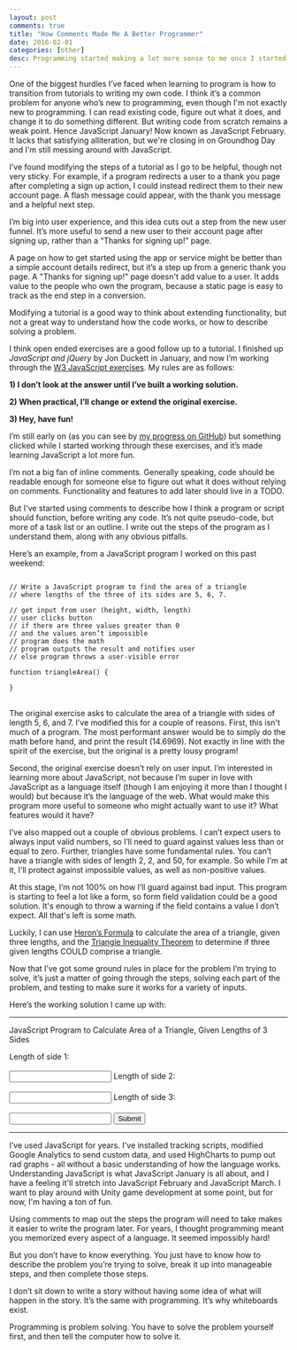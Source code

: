 ```yaml
---
layout: post
comments: true
title: "How Comments Made Me A Better Programmer"
date: 2016-02-01
categories: [other]
desc: Programming started making a lot more sense to me once I started using comments to map out how the program should work.
---
```


One of the biggest hurdles I’ve faced when learning to program is how to transition from tutorials to writing my own code. I think it’s a common problem for anyone who’s new to programming, even though I'm not exactly new to programming. I can read existing code, figure out what it does, and change it to do something different. But writing code from scratch remains a weak point. Hence JavaScript January! Now known as JavaScript February. It lacks that satisfying alliteration, but we're closing in on Groundhog Day and I'm still messing around with JavaScript.

I’ve found modifying the steps of a tutorial as I go to be helpful, though not very sticky. For example, if a program redirects a user to a thank you page after completing a sign up action, I could instead redirect them to their new account page. A flash message could appear, with the thank you message and a helpful next step.

I’m big into user experience, and this idea cuts out a step from the new user funnel. It’s more useful to send a new user to their account page after signing up, rather than a “Thanks for signing up!” page.

A page on how to get started using the app or service might be better than a simple account details redirect, but it’s a step up from a generic thank you page. A "Thanks for signing up!" page doesn't add value to a user. It adds value to the people who own the program, because a static page is easy to track as the end step in a conversion.

Modifying a tutorial is a good way to think about extending functionality, but not a great way to understand how the code works, or how to describe solving a problem.

I think open ended exercises are a good follow up to a tutorial. I finished up *JavaScript and jQuery* by Jon Duckett in January, and now I’m working through the [W3 JavaScript exercises](https://github.com/illbzo1/w3-javascript-exercises). My rules are as follows:

**1) I don’t look at the answer until I’ve built a working solution.**

**2) When practical, I’ll change or extend the original exercise.**

**3) Hey, have fun!**

I’m still early on (as you can see by [my progress on GitHub](https://github.com/illbzo1/w3-javascript-exercises)) but something clicked while I started working through these exercises, and it’s made learning JavaScript a lot more fun.

I’m not a big fan of inline comments. Generally speaking, code should be readable enough for someone else to figure out what it does without relying on comments. Functionality and features to add later should live in a TODO.

But I've started using comments to describe how I think a program or script should function, before writing any code. It’s not quite pseudo-code, but more of a task list or an outline. I write out the steps of the program as I understand them, along with any obvious pitfalls.

Here’s an example, from a JavaScript program I worked on this past weekend:

<pre>
<code>
// Write a JavaScript program to find the area of a triangle
// where lengths of the three of its sides are 5, 6, 7.

// get input from user (height, width, length)
// user clicks button
// if there are three values greater than 0
// and the values aren’t impossible
// program does the math
// program outputs the result and notifies user
// else program throws a user-visible error

function triangleArea() {

}
</code>
</pre>

The original exercise asks to calculate the area of a triangle with sides of length 5, 6, and 7. I’ve modified this for a couple of reasons. First, this isn't much of a program. The most performant answer would be to simply do the math before hand, and print the result (14.6969). Not exactly in line with the spirit of the exercise, but the original is a pretty lousy program!

Second, the original exercise doesn’t rely on user input. I’m interested in learning more about JavaScript, not because I’m super in love with JavaScript as a language itself (though I am enjoying it more than I thought I would) but because it’s the language of the web. What would make this program more useful to someone who might actually want to use it? What features would it have?

I’ve also mapped out a couple of obvious problems. I can’t expect users to always input valid numbers, so I’ll need to guard against values less than or equal to zero. Further, triangles have some fundamental rules. You can’t have a triangle with sides of length 2, 2, and 50, for example. So while I'm at it, I'll protect against impossible values, as well as non-positive values.

At this stage, I’m not 100% on how I’ll guard against bad input. This program is starting to feel a lot like a form, so form field validation could be a good solution. It's enough to throw a warning if the field contains a value I don’t expect. All that's left is some math.

Luckily, I can use <a href="http://mathworld.wolfram.com/HeronsFormula.html">Heron’s Formula</a> to calculate the area of a triangle, given three lengths, and the <a href="http://www.mathopenref.com/triangleinequality.html">Triangle Inequality Theorem</a> to determine if three given lengths COULD comprise a triangle.

Now that I’ve got some ground rules in place for the problem I’m trying to solve, it’s just a matter of going through the steps, solving each part of the problem, and testing to make sure it works for a variety of inputs.

Here’s the working solution I came up with:
<hr />
<p>JavaScript Program to Calculate Area of a Triangle, Given Lengths of 3 Sides</p>
<form onsubmit="triangleArea()">
Length of side 1:
<br />
<br />
<input id="side1" type="text">
Length of side 2:
<br />
<br />
<input id="side2" type="text">
Length of side 3:
<br />
<br />
<input id="side3" type="text">
<input type="submit">
</form>
<script src="/js/triangle-area.js"></script>
<hr />

I’ve used JavaScript for years. I've installed tracking scripts, modified Google Analytics to send custom data, and used HighCharts to pump out rad graphs - all without a basic understanding of how the language works. Understanding JavaScript is what JavaScript January is all about, and I have a feeling it'll stretch into JavaScript February and JavaScript March. I want to play around with Unity game development at some point, but for now, I'm having a ton of fun.

Using comments to map out the steps the program will need to take makes it easier to write the program later. For years, I thought programming meant you memorized every aspect of a language. It seemed impossibly hard!

But you don’t have to know everything. You just have to know how to describe the problem you’re trying to solve, break it up into manageable steps, and then complete those steps.

I don’t sit down to write a story without having some idea of what will happen in the story. It’s the same with programming. It’s why whiteboards exist.

Programming is problem solving. You have to solve the problem yourself first, and then tell the computer how to solve it.